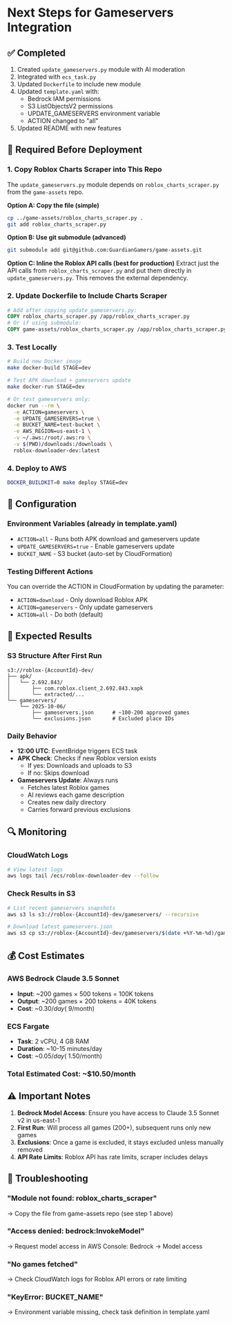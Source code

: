 # Next Steps for Gameservers Integration

## ✅ Completed
1. Created `update_gameservers.py` module with AI moderation
2. Integrated with `ecs_task.py`
3. Updated `Dockerfile` to include new module
4. Updated `template.yaml` with:
   - Bedrock IAM permissions
   - S3 ListObjectsV2 permissions
   - UPDATE_GAMESERVERS environment variable
   - ACTION changed to "all"
5. Updated README with new features

## 🔧 Required Before Deployment

### 1. Copy Roblox Charts Scraper into This Repo
The `update_gameservers.py` module depends on `roblox_charts_scraper.py` from the `game-assets` repo.

**Option A: Copy the file (simple)**
```bash
cp ../game-assets/roblox_charts_scraper.py .
git add roblox_charts_scraper.py
```

**Option B: Use git submodule (advanced)**
```bash
git submodule add git@github.com:GuardianGamers/game-assets.git
```

**Option C: Inline the Roblox API calls (best for production)**
Extract just the API calls from `roblox_charts_scraper.py` and put them directly in `update_gameservers.py`. This removes the external dependency.

### 2. Update Dockerfile to Include Charts Scraper
```dockerfile
# Add after copying update_gameservers.py:
COPY roblox_charts_scraper.py /app/roblox_charts_scraper.py
# Or if using submodule:
COPY game-assets/roblox_charts_scraper.py /app/roblox_charts_scraper.py
```

### 3. Test Locally
```bash
# Build new Docker image
make docker-build STAGE=dev

# Test APK download + gameservers update
make docker-run STAGE=dev

# Or test gameservers only:
docker run --rm \
  -e ACTION=gameservers \
  -e UPDATE_GAMESERVERS=true \
  -e BUCKET_NAME=test-bucket \
  -e AWS_REGION=us-east-1 \
  -v ~/.aws:/root/.aws:ro \
  -v $(PWD)/downloads:/downloads \
  roblox-downloader-dev:latest
```

### 4. Deploy to AWS
```bash
DOCKER_BUILDKIT=0 make deploy STAGE=dev
```

## 📝 Configuration

### Environment Variables (already in template.yaml)
- `ACTION=all` - Runs both APK download and gameservers update
- `UPDATE_GAMESERVERS=true` - Enable gameservers update
- `BUCKET_NAME` - S3 bucket (auto-set by CloudFormation)

### Testing Different Actions
You can override the ACTION in CloudFormation by updating the parameter:
- `ACTION=download` - Only download Roblox APK
- `ACTION=gameservers` - Only update gameservers
- `ACTION=all` - Do both (default)

## 🎯 Expected Results

### S3 Structure After First Run
```
s3://roblox-{AccountId}-dev/
├── apk/
│   └── 2.692.843/
│       ├── com.roblox.client_2.692.843.xapk
│       └── extracted/...
└── gameservers/
    └── 2025-10-06/
        ├── gameservers.json      # ~100-200 approved games
        └── exclusions.json       # Excluded place IDs
```

### Daily Behavior
- **12:00 UTC**: EventBridge triggers ECS task
- **APK Check**: Checks if new Roblox version exists
  - If yes: Downloads and uploads to S3
  - If no: Skips download
- **Gameservers Update**: Always runs
  - Fetches latest Roblox games
  - AI reviews each game description
  - Creates new daily directory
  - Carries forward previous exclusions

## 🔍 Monitoring

### CloudWatch Logs
```bash
# View latest logs
aws logs tail /ecs/roblox-downloader-dev --follow
```

### Check Results in S3
```bash
# List recent gameservers snapshots
aws s3 ls s3://roblox-{AccountId}-dev/gameservers/ --recursive

# Download latest gameservers.json
aws s3 cp s3://roblox-{AccountId}-dev/gameservers/$(date +%Y-%m-%d)/gameservers.json .
```

## 💰 Cost Estimates

### AWS Bedrock Claude 3.5 Sonnet
- **Input**: ~200 games × 500 tokens = 100K tokens
- **Output**: ~200 games × 200 tokens = 40K tokens
- **Cost**: ~$0.30/day (~$9/month)

### ECS Fargate
- **Task**: 2 vCPU, 4 GB RAM
- **Duration**: ~10-15 minutes/day
- **Cost**: ~$0.05/day (~$1.50/month)

### Total Estimated Cost: ~$10.50/month

## ⚠️ Important Notes

1. **Bedrock Model Access**: Ensure you have access to Claude 3.5 Sonnet v2 in us-east-1
2. **First Run**: Will process all games (200+), subsequent runs only new games
3. **Exclusions**: Once a game is excluded, it stays excluded unless manually removed
4. **API Rate Limits**: Roblox API has rate limits, scraper includes delays

## 🐛 Troubleshooting

### "Module not found: roblox_charts_scraper"
→ Copy the file from game-assets repo (see step 1 above)

### "Access denied: bedrock:InvokeModel"
→ Request model access in AWS Console: Bedrock → Model access

### "No games fetched"
→ Check CloudWatch logs for Roblox API errors or rate limiting

### "KeyError: BUCKET_NAME"
→ Environment variable missing, check task definition in template.yaml
